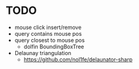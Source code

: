 # TODO

- mouse click insert/remove
- query contains mouse pos
- query closest to mouse pos
    - dolfin BoundingBoxTree
- Delaunay triangulation
    - https://github.com/nol1fe/delaunator-sharp
